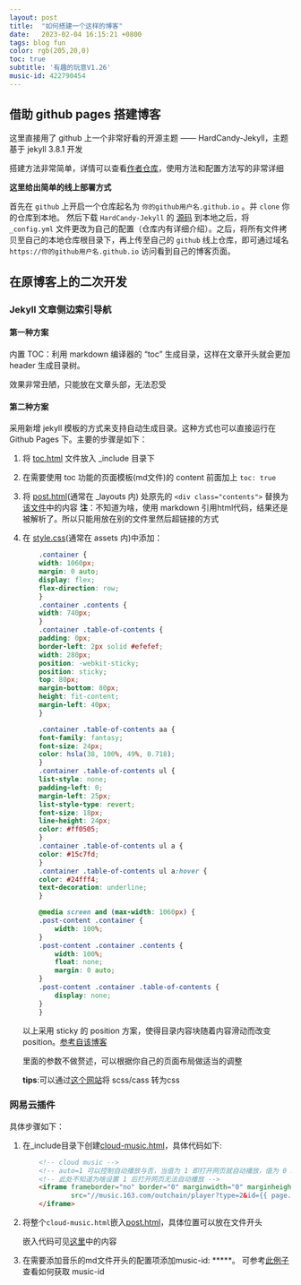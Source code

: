 ```yaml
---
layout: post
title:  "如何搭建一个这样的博客"
date:   2023-02-04 16:15:21 +0800
tags: blog fun
color: rgb(205,20,0)
toc: true
subtitle: '有趣的玩意V1.26'
music-id: 422790454
---
```


## 借助 github pages 搭建博客

这里直接用了 github 上一个非常好看的开源主题 —— HardCandy-Jekyll，主题基于 jekyll 3.8.1 开发

搭建方法非常简单，详情可以查看[作者仓库](https://github.com/xukimseven/HardCandy-Jekyll)，使用方法和配置方法写的非常详细

**这里给出简单的线上部署方式**

首先在 `github` 上开启一个仓库起名为 `你的github用户名.github.io` 。并 `clone` 你的仓库到本地。 然后下载 `HardCandy-Jekyll` 的 [源码](https://github.com/xukimseven/HardCandy-Jekyll) 到本地之后，将 `_config.yml` 文件更改为自己的配置（仓库内有详细介绍）。之后，将所有文件拷贝至自己的本地仓库根目录下，再上传至自己的 `github` 线上仓库，即可通过域名 `https://你的github用户名.github.io` 访问看到自己的博客页面。

## 在原博客上的二次开发

### Jekyll 文章侧边索引导航

#### 第一种方案

内置 TOC：利用 markdown 编译器的 “toc” 生成目录，这样在文章开头就会更加 header 生成目录树。

效果非常丑陋，只能放在文章头部，无法忍受

#### 第二种方案

采用新增 jekyll 模板的方式来支持自动生成目录。这种方式也可以直接运行在 Github Pages 下。主要的步骤是如下：

1. 将 [toc.html](https://github.com/westqzy/westqzy.github.io/blob/main/_includes/toc.html) 文件放入 _include 目录下

2. 在需要使用 toc 功能的页面模板(md文件)的 content 前面加上 `toc: true`

3. 将 [post.html](https://github.com/westqzy/westqzy.github.io/blob/main/_layouts/post.html)(通常在 _layouts 内) 处原先的 `<div class="contents">` 替换为[该文件](https://github.com/westqzy/westqzy.github.io/blob/main/_posts/modify.md)中的内容
**注**：不知道为啥，使用 markdown 引用html代码，结果还是被解析了。所以只能用放在别的文件里然后超链接的方式

4. 在 [style.css](https://github.com/westqzy/westqzy.github.io/blob/main/assets/css/style.css)(通常在 assets 内)中添加：

    ```css
        .container {
        width: 1060px;
        margin: 0 auto;
        display: flex;
        flex-direction: row;
        }
        .container .contents {
        width: 740px;
        }
        .container .table-of-contents {
        padding: 0px;
        border-left: 2px solid #efefef;
        width: 280px;
        position: -webkit-sticky;
        position: sticky;
        top: 80px;
        margin-bottom: 80px;
        height: fit-content;
        margin-left: 40px;
        }

        .container .table-of-contents aa {
        font-family: fantasy;
        font-size: 24px;
        color: hsla(38, 100%, 49%, 0.718);
        }
        .container .table-of-contents ul {
        list-style: none;
        padding-left: 0;
        margin-left: 25px;
        list-style-type: revert; 
        font-size: 18px;
        line-height: 24px;
        color: #ff0505;
        }
        .container .table-of-contents ul a {
        color: #15c7fd;
        }
        .container .table-of-contents ul a:hover {
        color: #24fff4;
        text-decoration: underline;
        }

        @media screen and (max-width: 1060px) {
        .post-content .container {
            width: 100%;
        }
        .post-content .container .contents {
            width: 100%;
            float: none;
            margin: 0 auto;
        }
        .post-content .container .table-of-contents {
            display: none;
        }
        }
    ```

    以上采用 sticky 的 position 方案，使得目录内容块随着内容滑动而改变 position。[参考自该博客](https://cloud.tencent.com/developer/article/2143034)

    里面的参数不做赘述，可以根据你自己的页面布局做适当的调整

    **tips**:可以通过[这个网站](https://www.sassmeister.com/)将 scss/cass 转为css

### 网易云插件

具体步骤如下：

1. 在_include目录下创建[cloud-music.html](https://github.com/westqzy/westqzy.github.io/blob/main/_includes/cloud-music.html)，具体代码如下:

    ```html
        <!-- cloud music -->
        <!-- auto=1 可以控制自动播放与否，当值为 1 即打开网页就自动播放，值为 0 时需要访客手动点击播放 -->
        <!-- 此处不知道为啥设置 1 后打开网页无法自动播放 -->
        <iframe frameborder="no" border="0" marginwidth="0" marginheight="0" width=330 height=86
                src="//music.163.com/outchain/player?type=2&id={{ page.music-id }}&auto=1&height=66">
        </iframe>
    ```

2. 将整个`cloud-music.html`嵌入[post.html](https://github.com/westqzy/westqzy.github.io/blob/main/_layouts/post.html)，具体位置可以放在文件开头

    嵌入代码可见[这里](https://github.com/westqzy/westqzy.github.io/blob/main/_posts/modify_wangyiyun.md)中的内容


3. 在需要添加音乐的md文件开头的配置项添加music-id: *****。
    可参考[此例子](https://music.163.com/#/outchain/2/422790454/)查看如何获取 music-id
